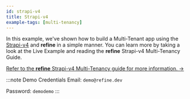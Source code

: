 ```yaml
---
id: strapi-v4
title: Strapi-v4
example-tags: [multi-tenancy]
---
```


In this example, we've shown how to build a Multi-Tenant app using the [Strapi-v4](https://strapi.io/) and **refine** in a simple manner. You can learn more by taking a look at the Live Example and reading the **refine** Strapi-v4 Multi-Tenancy Guide.

[Refer to the **refine** Strapi-v4 Multi-Tenancy guide for more information. →](/docs/advanced-tutorials/multi-tenancy/strapi-v4/)

:::note Demo Credentials
Email: `demo@refine.dev`

Password: `demodemo`
:::

<CodeSandboxExample path="multi-tenancy-strapi" />
